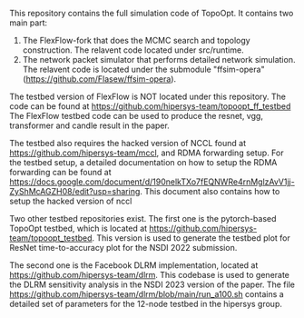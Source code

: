 This repository contains the full simulation code of TopoOpt. It contains two main part:
1. The FlexFlow-fork that does the MCMC search and topology construction. The relavent code located under src/runtime.
2. The network packet simulator that performs detailed network simulation. The relavent code is located under the submodule "ffsim-opera" (https://github.com/Flasew/ffsim-opera).

The testbed version of FlexFlow is NOT located under this repository. The code can be found at https://github.com/hipersys-team/topoopt_ff_testbed
The FlexFlow testbed code can be used to produce the resnet, vgg, transformer and candle result in the paper.

The testbed also requires the hacked version of NCCL found at https://github.com/hipersys-team/mccl, and RDMA forwarding setup. For the testbed setup, a detailed documentation on how to setup the RDMA forwarding can be found at https://docs.google.com/document/d/190nelkTXo7fEQNWRe4rnMglzAvV1jj-ZyShMcAGZH08/edit?usp=sharing. This document also contains how to setup the hacked version of nccl 

Two other testbed repositories exist. The first one is the pytorch-based TopoOpt testbed, which is located at https://github.com/hipersys-team/topoopt_testbed. This version is used to generate the testbed plot for ResNet time-to-accuracy plot for the NSDI 2022 submission.

The second one is the Facebook DLRM implementation, located at https://github.com/hipersys-team/dlrm. This codebase is used to generate the DLRM sensitivity analysis in the NSDI 2023 version of the paper. The file https://github.com/hipersys-team/dlrm/blob/main/run_a100.sh contains a detailed set of parameters for the 12-node testbed in the hipersys group. 



